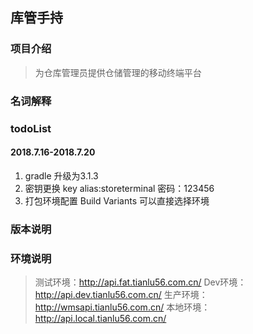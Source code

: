 ## 库管手持
### 项目介绍
>为仓库管理员提供仓储管理的移动终端平台

### 名词解释

### todoList
#### 2018.7.16-2018.7.20
1. gradle 升级为3.1.3
2. 密钥更换 key alias:storeterminal 密码：123456
3. 打包环境配置  Build Variants 可以直接选择环境

### 版本说明

### 环境说明
>测试环境：http://api.fat.tianlu56.com.cn/
>Dev环境： http://api.dev.tianlu56.com.cn/
>生产环境：http://wmsapi.tianlu56.com.cn/
>本地环境：http://api.local.tianlu56.com.cn/
